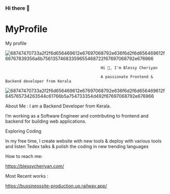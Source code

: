 ### Hi there 👋

<!--
**blessycheriyan/blessycheriyan** is a ✨ _special_ ✨ repository because its `README.md` (this file) appears on your GitHub profile.

Here are some ideas to get you started:

- 🔭 I’m currently working on ...
- 🌱 I’m currently learning ...
- 👯 I’m looking to collaborate on ...
- 🤔 I’m looking for help with ...
- 💬 Ask me about ...
- 📫 How to reach me: ...
- 😄 Pronouns: ...
- ⚡ Fun fact: ...
-->
# MyProfile
My profile


![68747470733a2f2f6d656469612e67697068792e636f6d2f6d656469612f66767839356a6b75613574683359655468722f67697068792e676966](https://user-images.githubusercontent.com/60100410/216088109-b6697148-6103-4b9a-81f8-327e0ab68b7b.gif)






                                              Hi 👋, I'm Blessy Cheriyan
                                              
                                              A passionate Frontend & Backend developer from Kerala 
                                              
                                              
                                              
                                              
 ![68747470733a2f2f6d656469612e67697068792e636f6d2f6d656469612f645765734263544c61766b5a754733354d492f67697068792e676966](https://user-images.githubusercontent.com/60100410/216089695-9ba8c3ad-3373-414c-a5bc-df5dd81bec89.gif)

                                                     
About Me :
I am a Backend Developer  from Kerala.

I’m working as a Software Engineer and contributing to frontend and backend for building web applications.

Exploring Coding 

In my free time, I create website with new tools & deploy with various tools and listen Tedex talks & polish the coding in new trending languages

How to reach me:

https://blessycheriyan.com/

Most Recent works :

https://bussinesssite-production.up.railway.app/
